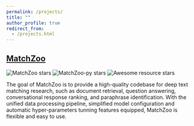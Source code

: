 ```yaml
---
permalink: /projects/
title: ""
author_profile: true
redirect_from: 
  - /projects.html
---
```



[MatchZoo](https://ntmc-community.github.io)
------
![MatchZoo stars](https://img.shields.io/github/stars/NTMC-Community/MatchZoo?label=MatchZoo&style=social)
![MatchZoo-py stars](https://img.shields.io/github/stars/NTMC-Community/MatchZoo-py?label=MatchZoo-py&style=social)
![Awesome resource stars](https://img.shields.io/github/stars/NTMC-Community/awesome-neural-models-for-semantic-match?label=awesome%20Neural%20Matching%20Models&style=social)

The goal of MatchZoo is to provide a high-quality codebase for deep text matching research, such as document retrieval, question answering, conversational response ranking, and paraphrase identification. With the unified data processing pipeline, simplified model configuration and automatic hyper-parameters tunning features equipped, MatchZoo is flexible and easy to use.

